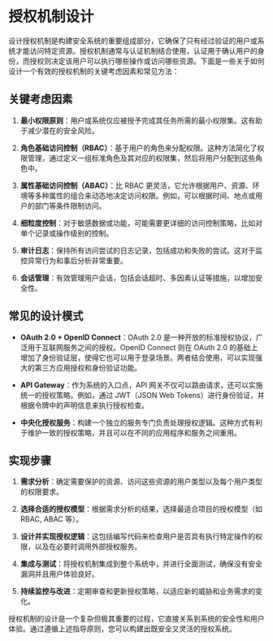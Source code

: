 # 授权机制设计

设计授权机制是构建安全系统的重要组成部分，它确保了只有经过验证的用户或系统才能访问特定资源。授权机制通常与认证机制结合使用，认证用于确认用户的身份，而授权则决定该用户可以执行哪些操作或访问哪些资源。下面是一些关于如何设计一个有效的授权机制的关键考虑因素和常见方法：

## 关键考虑因素

1. **最小权限原则**：用户或系统仅应被授予完成其任务所需的最小权限集。这有助于减少潜在的安全风险。

2. **角色基础访问控制（RBAC）**：基于用户的角色来分配权限。这种方法简化了权限管理，通过定义一组标准角色及其对应的权限集，然后将用户分配到这些角色中。

3. **属性基础访问控制（ABAC）**：比 RBAC 更灵活，它允许根据用户、资源、环境等多种属性的组合来动态地决定访问权限。例如，可以根据时间、地点或用户的部门等条件限制访问。

4. **细粒度控制**：对于敏感数据或功能，可能需要更详细的访问控制策略，比如对单个记录或操作级别的控制。

5. **审计日志**：保持所有访问尝试的日志记录，包括成功和失败的尝试。这对于监控异常行为和事后分析非常重要。

6. **会话管理**：有效管理用户会话，包括会话超时、多因素认证等措施，以增加安全性。

## 常见的设计模式

- **OAuth 2.0 + OpenID Connect**：OAuth 2.0 是一种开放的标准授权协议，广泛用于互联网服务之间的授权。OpenID Connect 则在 OAuth 2.0 的基础上增加了身份验证层，使得它也可以用于登录场景。两者结合使用，可以实现强大的第三方应用授权和身份验证功能。

- **API Gateway**：作为系统的入口点，API 网关不仅可以路由请求，还可以实施统一的授权策略。例如，通过 JWT（JSON Web Tokens）进行身份验证，并根据令牌中的声明信息来执行授权检查。

- **中央化授权服务**：构建一个独立的服务专门负责处理授权逻辑。这种方式有利于维护一致的授权策略，并且可以在不同的应用程序和服务之间重用。

## 实现步骤

1. **需求分析**：确定需要保护的资源、访问这些资源的用户类型以及每个用户类型的权限要求。
2. **选择合适的授权模型**：根据需求分析的结果，选择最适合项目的授权模型（如 RBAC, ABAC 等）。

3. **设计并实现授权逻辑**：这包括编写代码来检查用户是否具有执行特定操作的权限，以及在必要时调用外部授权服务。

4. **集成与测试**：将授权机制集成到整个系统中，并进行全面测试，确保没有安全漏洞并且用户体验良好。

5. **持续监控与改进**：定期审查和更新授权策略，以适应新的威胁和业务需求的变化。

授权机制的设计是一个复杂但极其重要的过程，它直接关系到系统的安全性和用户体验。通过遵循上述指导原则，您可以构建出既安全又灵活的授权系统。
